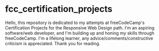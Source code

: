 # fcc_certification_projects
Hello, this repository is dedicated to my attempts at freeCodeCamp's Certification Projects for the Responsive Web Design path. I'm an aspiring software/web developer, 
and I'm building up and honing my skills through freeCodeCamp. I'm a lifelong learner, any advice/comments/constructive criticism is appreciated. 
Thank you for reading.
